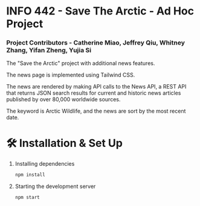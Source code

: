 # INFO 442 - Save The Arctic - Ad Hoc Project
### Project Contributors - Catherine Miao, Jeffrey Qiu, Whitney Zhang, Yifan Zheng, Yujia Si
 The "Save the Arctic" project with additional news features.
 
 The news page is implemented using Tailwind CSS.
 
 The news are rendered by making API calls to the News API, a REST API that returns JSON search results for current and historic news articles published by over 80,000 worldwide sources.
 
 The keyword is Arctic Wildlife, and the news are sort by the most recent date.
 
# 🛠 Installation & Set Up

1. Installing dependencies

   ```sh
   npm install
   ```

2. Starting the development server

   ```sh
   npm start
   ```
